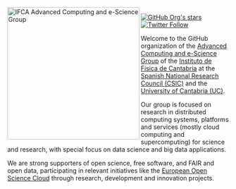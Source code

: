 <img width="300" align="left" src="https://ifca.github.io/images/logo.png" alt="IFCA Advanced Computing and e-Science Group" />

[![GitHub Org's stars](https://img.shields.io/github/stars/IFCA?style=social)](#)
[![Twitter Follow](https://img.shields.io/twitter/follow/IFCA_Computing?style=social)](https://twitter.com/IFCA_Computing)

Welcome to the GitHub organization of the
[Advanced Computing and e-Science Group](https://computing.ifca.es) of the
[Instituto de Física de Cantabria](https://ifca.unican.es) at the
[Spanish National Research Council (CSIC)](https://www.csic.es) and the
[University of Cantabria (UC)](https://web.unican.es).

Our group is focused on research in distributed computing systems, platforms
and services (mostly cloud computing and supercomputing) for science and
research, with special focus on data science and big data applications.

We are strong supporters of open science, free software, and FAIR and open
data, participating in relevant initiatives like the [European Open Science
Cloud](https://eosc.eu) through research, development and innovation projects.


